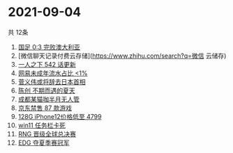 # 2021-09-04
  共 12条

  <!-- BEGIN -->
  <!-- 最后更新时间:Sat Sep 04 2021 14:09:02 GMT+0000 (Coordinated Universal Time) -->
  1. [国足 0:3 完败澳大利亚](https://www.zhihu.com/search?q=中国男足)
1. [微信聊天记录付费云存储](https://www.zhihu.com/search?q=微信 云储存)
1. [一人之下 542 话更新](https://www.zhihu.com/search?q=一人之下 )
1. [网易未成年流水占比 <1%](https://www.zhihu.com/search?q=网易游戏)
1. [菅义伟或将辞去日本首相](https://www.zhihu.com/search?q=菅义伟)
1. [陈创 不期而遇的夏天](https://www.zhihu.com/search?q=不期而遇的夏天)
1. [成都某猫咖半月无人管](https://www.zhihu.com/search?q=成都猫咖)
1. [京东禁售 87 款游戏](https://www.zhihu.com/search?q=禁售游戏)
1. [128G iPhone12价格低至 4799](https://www.zhihu.com/search?q=iPhone12)
1. [win11 任务栏卡死](https://www.zhihu.com/search?q=windows任务栏)
1. [RNG 晋级全球总决赛](https://www.zhihu.com/search?q=RNG)
1. [EDG 夺夏季赛冠军](https://www.zhihu.com/search?q=EDG)
  <!-- END -->
  